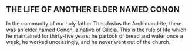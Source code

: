 ## THE LIFE OF ANOTHER ELDER NAMED CONON

In the community of our holy father Theodosios the Archimandrite, there was an elder named Conon, a native of Cilicia. This is the rule of life which he maintained for thirty-five years: he partook of bread and water once a week, he worked unceasingly, and he never went out of the church.
